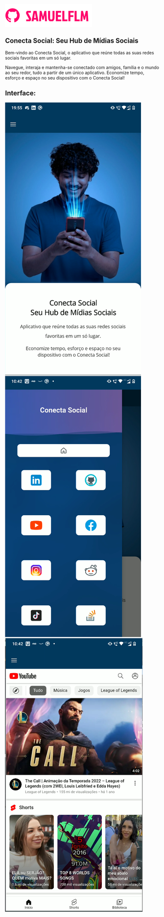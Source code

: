 <img src="Imagens/logo.png" alt="logo_samuelflm">


## Conecta Social: Seu Hub de Mídias Sociais

Bem-vindo ao Conecta Social, o aplicativo que reúne todas as suas redes sociais favoritas em um só lugar.

Navegue, interaja e mantenha-se conectado com amigos, família e o mundo ao seu redor, tudo a partir de um único aplicativo. Economize tempo, esforço e espaço no seu dispositivo com o Conecta Social!

## Interface:

<img src="Imagens/app.png" alt="logo_samuelflm">

<img src="Imagens/menu.png" alt="logo_samuelflm">

<img src="Imagens/youtube.png" alt="logo_samuelflm">

